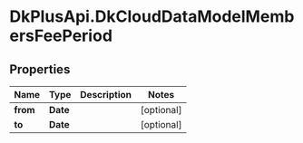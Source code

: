 # DkPlusApi.DkCloudDataModelMembersFeePeriod

## Properties
Name | Type | Description | Notes
------------ | ------------- | ------------- | -------------
**from** | **Date** |  | [optional] 
**to** | **Date** |  | [optional] 


